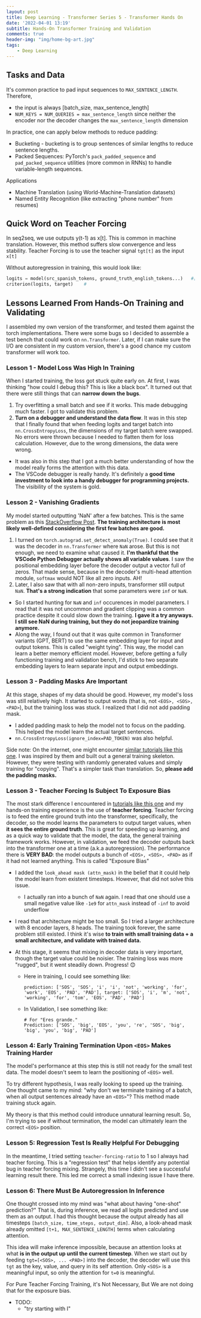 ```yaml
---
layout: post
title: Deep Learning - Transformer Series 5 - Transformer Hands On
date: '2022-04-01 13:19'
subtitle: Hands-On Transformer Training and Validation
comments: true
header-img: "img/home-bg-art.jpg"
tags:
    - Deep Learning
---
```


## Tasks and Data

It's common practice to pad input sequences to `MAX_SENTENCE_LENGTH`. Therefore,

- the input is always [batch_size, max_sentence_length]
- `NUM_KEYS = NUM_QUERIES = max_sentence_length` since neither the encoder nor the decoder changes the `max_sentence_length` dimension

In practice, one can apply below methods to reduce padding:

- Bucketing - bucketing is to group sentences of similar lengths to reduce sentence lengths.
- Packed Sequences: PyTorch's `pack_padded_sequence` and `pad_packed_sequence` utilities (more common in RNNs) to handle variable-length sequences.

Applications

- Machine Translation (using World-Machine-Translation datasets)
- Named Entity Recognition (like extracting "phone number" from resumes)

## Quick Word on Teacher Forcing

In seq2seq, we use outputs y(t-1) as x[t]. This is common in machine translation. However, this method suffers slow convergence and less stability. Teacher Forcing is to use the teacher signal `tgt[t]` as the input `x[t]`

Without autoregression in training, this would look like:

```python
logits = model(src_spanish_tokens, ground_truth_english_tokens...)   #[batch_size, sentence_length, output_embedding_dims]
criterion(logits, target)    #
```

## Lessons Learned From Hands-On Training and Validating

I assembled my own version of the transformer, and tested them against the torch implementations. There were some bugs so I decided to assemble a test bench that could work on `nn.Transformer`. Later, if I can make sure the I/O are consistent in my custom version, there's a good chance my custom transformer will work too.

### Lesson 1 - Model Loss Was High In Training

When I started training, the loss got stuck quite early on. At first, I was thinking "how could I debug this? This is like a black box". It turned out that there were still things that can **narrow down the bugs**.

1. Try overfitting a small batch and see if it works. This made debugging much faster. I got to validate this problem.
2. **Turn on a debugger and understand the data flow**. It was in this step that I finally found that when feeding logits and target batch into `nn.CrossEntropyLoss`, the dimensions of my target batch were swapped. No errors were thrown because I needed to flatten them for loss calculation. However, due to the wrong dimensions, the data were wrong.

- It was also in this step that I got a much better understanding of how the model really forms the attention with this data.
- The VSCode debugger is really handy. It's definitely a **good time investment to look into a handy debugger for programming projects.** The visibility of the system is gold.

### Lesson 2 - Vanishing Gradients

My model started outputting 'NaN' after a few batches. This is the same problem as this [StackOverflow Post](https://stackoverflow.com/questions/66542007/transformer-model-output-nan-values-in-pytorch). **The training architecture is most likely well-defined considering the first few batches are good.**

1. I turned on `torch.autograd.set_detect_anomaly(True)`. I could see that it was the decoder in `nn.Transformer` where `NaN` arose. But this is not enough, we need to examine what caused it. **I'm thankful that the VSCode Python Debugger actually shows all variable values**. I saw the positional embedding layer before the decoder output a vector full of zeros. That made sense, because in the decoder's multi-head attention module, `softmax` would NOT like all zero inputs. AH!
2. Later, I also saw that with all non-zero inputs, transformer still output `NaN`. **That's a strong indication** that some parameters were `inf` or `NaN`.

- So I started hunting for `NaN` and `inf` occurences in model parameters. I read that it was not uncommon and gradient clipping was a common practice despite it could slow down the training. **I gave it a try anyways. I still see NaN during training, but they do not jeopardize training anymore.**
- Along the way, I found out that it was quite common in Transformer variants (GPT, BERT) to use the same embedding layer for input and output tokens. This is called "weight tying". This way, the model can learn a better memory efficient model. However, before getting a fully functioning training and validation bench, I'd stick to two separate embedding layers to learn separate input and output embeddings.

### Lesson 3 - Padding Masks Are Important

At this stage, shapes of my data should be good. However, my model's loss was still relatively high. It started to output words (that is, not `<EOS>, <SOS>, <PAD>`), but the training loss was stuck. I realized that I did not add padding mask.

- I added padding mask to help the model not to focus on the padding. This helped the model learn the actual target sentences.
- `nn.CrossEntropyLoss(ignore_index=PAD_TOKEN)` was also helpful.

Side note: On the internet, one might encounter [similar tutorials like this one](https://towardsdatascience.com/a-detailed-guide-to-pytorchs-nn-transformer-module-c80afbc9ffb1). I was inspired by them and built out a general training skeleton. However, they were testing with randomly generated values and simply training for "copying". That's a simpler task than translation. So, **please add the padding masks.**

### Lesson 3 - Teacher Forcing Is Subject To Exposure Bias

The most stark difference I encountered in [tutorials like this one](https://www.datacamp.com/tutorial/building-a-transformer-with-py-torch) and my hands-on training experience is the use of **teacher forcing**. Teacher forcing is to feed the entire ground truth into the transformer, specifically, the decoder, so the model learns the parameters to output target values, when **it sees the entire ground truth**. This is great for speeding up learning, and as a quick way to validate that the model, the data, the general training framework works. However, in validation, we feed the decoder outputs back into the transformer one at a time (a.k.a autoregression). The performance there is **VERY BAD**: the model outputs a bunch of `<EOS>, <SOS>, <PAD>` as if it had not learned anything. This is called "Exposure Bias"

- I added the `look_ahead mask (attn_mask)` in the belief that it could help the model learn from existent timesteps. However, that did not solve this issue.
  - I actually ran into a bunch of `NaN` again. I read that one should use a small negative value like `-1e9` for `attn_mask` instead of `-inf` to avoid underflow

- I read that architecture might be too small. So I tried a larger architecture with 8 encoder layers, 8 heads. The training took forever, the same problem still existed. I think it's wise **to train with small training data + a small architecture, and validate with trained data.**
- At this stage, it seems that mixing in decoder data is very important, though the target value could be noisier. The training loss was more "rugged", but it went steadily down. Progress! 😊

  - Here in training, I could see something like:

    ```text
    prediction: ['SOS', 'SOS', 'i', 'i', 'not', 'working', 'for', 'work', 'EOS', 'PAD', 'PAD'], target: ['SOS', 'i', 'm', 'not', 'working', 'for', 'tom', 'EOS', 'PAD', 'PAD']
    ```

  - In Validation, I see something like:

    ```text
    # For "Eres grande."
    Prediction: ['SOS', 'big', 'EOS', 'you', 're', 'SOS', 'big', 'big', 'you', 'big', 'PAD']
    ```

### Lesson 4: Early Training Termination Upon `<EOS>` Makes Training Harder

The model's performance at this step this is still not ready for the small test data. The model doesn't seem to learn the positioning of `<EOS>`  well.

To try different hypothesis, I was really looking to speed up the training. One thought came to my mind: "why don't we terminate training of a batch, when all output sentences already have an `<EOS>`"? This method made training stuck again.

My theory is that this method could introduce unnatural learning result. So, I'm trying to see if without termination, the model can ultimately learn the correct `<EOS>` position.

### Lesson 5: Regression Test Is Really Helpful For Debugging

In the meantime, I tried setting `teacher-forcing-ratio` to 1 so I always had teacher forcing. This is a "regression test" that helps identify any potential bug in teacher forcing mixing. Strangely, this time I didn't see a successful learning result there. This led me correct a small indexing issue I have there.

### Lesson 6: There Must Be Autoregression In Inference

One thought crossed into my mind was "what about having "one-shot" prediction?" That is, during inference, we read all logits predicted and use them as an output. I had this thought because the output already has all timesteps `[batch_size, time_steps, output_dim]`. Also, a look-ahead mask already omitted `[t+1, MAX_SENTENCE_LENGTH]` terms when calculating attention.

This idea will make inference impossible, because an attention looks at what **is in the output up until the current timestep**. When we start out by feeding `tgt=[<SOS>, ... <PAD>]` into the decoder, the decoder will use this `tgt` as the key, value, and query in its self attention. Only `<SOS>` is a meaningful input, so only the attention for `t=0` is meaningful.

For Pure Teacher Forcing Training, it's Not Necessary, But We are not doing that for the exposure bias.

- TODO:
  - "try starting with I"

